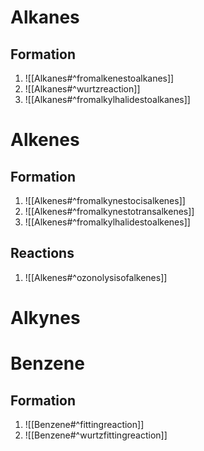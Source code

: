 # Alkanes

## Formation
1. ![[Alkanes#^fromalkenestoalkanes]]
2. ![[Alkanes#^wurtzreaction]]
3.  ![[Alkanes#^fromalkylhalidestoalkanes]]


# Alkenes
## Formation
1.  ![[Alkenes#^fromalkynestocisalkenes]]
2. ![[Alkenes#^fromalkynestotransalkenes]]
3. ![[Alkenes#^fromalkylhalidestoalkenes]]
## Reactions 
1. ![[Alkenes#^ozonolysisofalkenes]]


# Alkynes

# Benzene
## Formation
1. ![[Benzene#^fittingreaction]]
2. ![[Benzene#^wurtzfittingreaction]]
